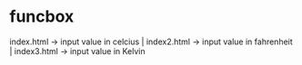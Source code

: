 # funcbox

index.html -> input value in celcius |
index2.html -> input value in fahrenheit  |
index3.html -> input value in Kelvin 
